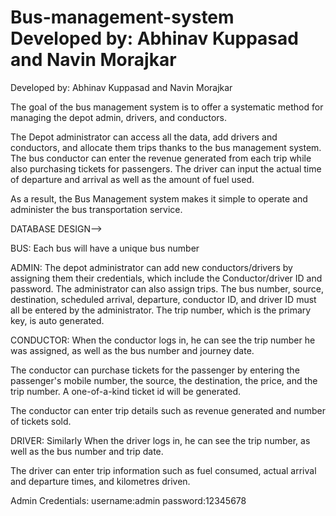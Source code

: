 ﻿# Bus-management-system Developed by: Abhinav Kuppasad and Navin Morajkar
 
 Developed by: Abhinav Kuppasad and Navin Morajkar
 
The goal of the bus management system is to offer a systematic method for managing the depot admin, drivers, and conductors.

The Depot administrator can access all the data, add drivers and conductors, and allocate them trips thanks to the bus management system. The bus conductor can enter the revenue generated from each trip while also purchasing tickets for passengers.
The driver can input the actual time of departure and arrival as well as the amount of fuel used.

As a result, the Bus Management system makes it simple to operate and administer the bus transportation service.

DATABASE DESIGN-->

BUS:
Each bus will have a unique bus number


ADMIN:
The depot administrator can add new conductors/drivers by assigning them their credentials, which include the Conductor/driver ID and password. The administrator can also assign trips.
The bus number, source, destination, scheduled arrival, departure, conductor ID, and driver ID must all be entered by the administrator. The trip number, which is the primary key, is auto generated.

CONDUCTOR:
When the conductor logs in, he can see the trip number he was assigned, as well as the bus number and journey date.

The conductor can purchase tickets for the passenger by entering the passenger's mobile number, the source, the destination, the price, and the trip number. A one-of-a-kind ticket id will be generated.

The conductor can enter trip details such as revenue generated and number of tickets sold.

DRIVER:
Similarly When the driver logs in, he can see the trip number, as well as the bus number and trip date.

The driver can enter trip information such as fuel consumed, actual arrival and departure times, and kilometres driven.



Admin Credentials:
username:admin
password:12345678
